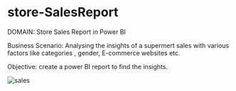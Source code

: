 # store-SalesReport

DOMAIN: Store Sales Report in Power BI

Business Scenario: 
Analysing the insights of a supermert sales with various factors like categories , gender, E-commerce websites etc.

Objective: create a power BI report to find the insights.

![sales](https://github.com/sharmameenal1507/store-SalesReport/assets/145093790/9748a3f7-13e6-4280-93bc-03b7a014a858)
